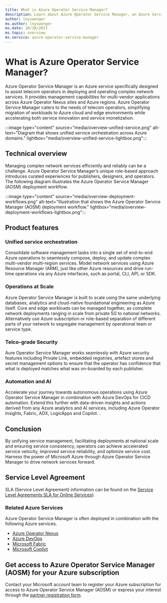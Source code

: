 ```yaml
---
title: What is Azure Operator Service Manager?
description: Learn about Azure Operator Service Manager, an Azure Service for the management of Network Services for telecom operators.
author: lnyswonger
ms.author: lnyswonger
ms.date: 10/18/2023
ms.topic: overview
ms.service: azure-operator-service-manager
---
```

# What is Azure Operator Service Manager?

Azure Operator Service Manager is an Azure service specifically designed to assist telecom operators in deploying and operating complex network services. It provides management capabilities for multi-vendor applications across Azure Operator Nexus sites and Azure regions. Azure Operator Service Manager caters to the needs of telecom operators, simplifying migration of workloads to Azure cloud and edge environments while accelerating both service innovation and service monetization.

:::image type="content" source="media/overview-unified-service.png" alt-text="Diagram that shows unified service orchestration across Azure domains." lightbox="media/overview-unified-service-lightbox.png":::

## Technical overview

Managing complex network services efficiently and reliably can be a challenge. Azure Operator Service Manager’s unique role-based approach introduces curated experiences for publishers, designers, and operators.  The following diagram illustrates the Azure Operator Service Manager (AOSM) deployment workflow.

:::image type="content" source="media/overview-deployment-workflows.png" alt-text="Illustration that shows the Azure Operator Service Manager (AOSM) deployment workflow." lightbox="media/overview-deployment-workflows-lightbox.png":::

## Product features

### Unified service orchestration

Consolidate software management tasks into a single set of end-to-end Azure operations to seamlessly compose, deploy, and update complex multi-vendor multi-region services. Model network services using Azure Resource Manager (ARM), just like other Azure resources and drive run-time operations via any Azure interfaces, such as portal, CLI, API, or SDK.

### Operations at Scale

Azure Operator Service Manager is built to scale using the same underlying databases, analytics and cloud-native foundational engineering as Azure itself.  Core and edge workloads can be managed together, as complete network deployments ranging in scale from private 5G to national networks.  Alternatively use Azure subscription or role-based separation of different parts of your network to segregate management by operational team or service type.

### Telco-grade Security

Aure Operator Service Manager works seamlessly with Azure security features including Private Link,  embedded registries, artefact stores and secret management options to ensure that the operator has confidence that what is deployed matches what was on-boarded by each publisher.

### Automation and AI

Accelerate your journey towards autonomous operations using Azure Operator Service Manager in combination with Azure DevOps for CICD automation.  Extend this further with data-driven insights and actions derived from any Azure analytics and AI services, including Azure Operator Insights, Fabric, ADX, LogicApps and Copilot.  .

## Conclusion

By unifying service management, facilitating deployments at national scale and ensuring service consistency, operators can achieve accelerated service velocity, improved service reliability, and optimize service cost. Harness the power of Microsoft Azure through Azure Operator Service Manager to drive network services forward.

## Service Level Agreement

SLA (Service Level Agreement) information can be found on the [Service Level Agreements SLA for Online Services](https://www.microsoft.com/licensing/docs/view/Service-Level-Agreements-SLA-for-Online-Services?lang=1)).

### Related Azure Services

Azure Operator Service Manager is often deployed in combination with the following Azure services.

- [Azure Operator Nexus](/azure/operator-nexus)
- [Azure DevOps](/azure/devops)
- [Microsoft Fabric](/fabric)
- [Microsoft Copilot](/copilot)

## Get access to Azure Operator Service Manager (AOSM) for your Azure subscription

Contact your Microsoft account team to register your Azure subscription for access to Azure Operator Service Manager (AOSM) or express your interest through the [partner registration form](https://forms.office.com/pages/responsepage.aspx?id=v4j5cvGGr0GRqy180BHbR7lMzG3q6a5Hta4AIflS-llUMlNRVVZFS00xOUNRM01DNkhENURXU1o2TS4u).
